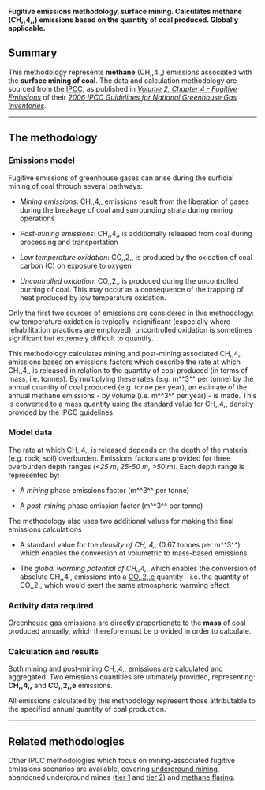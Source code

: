 **Fugitive emissions methodology, surface mining. Calculates methane
(CH,,4,,) emissions based on the quantity of coal produced. Globally
applicable.**

## Summary

This methodology represents **methane** (CH,,4,,) emissions associated
with the **surface mining of coal**. The data and calculation
methodology are sourced from the [IPCC](IPCC), as published in
*[Volume 2, Chapter 4 - Fugitive
Emissions](http://www.ipcc-nggip.iges.or.jp/public/2006gl/pdf/2_Volume2/V2_4_Ch4_Fugitive_Emissions.pdf)*
of their *[2006 IPCC Guidelines for National Greenhouse Gas
Inventories](http://www.ipcc-nggip.iges.or.jp/public/2006gl/index.html)*.

-----

## The methodology

### Emissions model

Fugitive emissions of greenhouse gases can arise during the surficial
mining of coal through several pathways:

  - *Mining emissions*: CH,,4,, emissions result from the liberation of
    gases during the breakage of coal and surrounding strata during
    mining operations

<!-- end list -->

  - *Post-mining emissions*: CH,,4,, is additionally released from coal
    during processing and transportation

<!-- end list -->

  - *Low temperature oxidation*: CO,,2,, is produced by the oxidation of
    coal carbon (C) on exposure to oxygen

<!-- end list -->

  - *Uncontrolled oxidation*: CO,,2,, is produced during the
    uncontrolled burning of coal. This may occur as a consequence of the
    trapping of heat produced by low temperature oxidation.

Only the first two sources of emissions are considered in this
methodology: low temperature oxidation is typically insignificant
(especially where rehabilitation practices are employed); uncontrolled
oxidation is sometimes significant but extremely difficult to quantify.

This methodology calculates mining and post-mining associated CH,,4,,
emissions based on emissions factors which describe the rate at which
CH,,4,, is released in relation to the quantity of coal produced (in
terms of mass, i.e. tonnes). By multiplying these rates (e.g. m^^3^^ per
tonne) by the annual quantity of coal produced (e.g. tonne per year), an
estimate of the annual methane emissions - by volume (i.e. m^^3^^ per
year) - is made. This is converted to a mass quantity using the standard
value for CH,,4,, density provided by the IPCC guidelines.

### Model data

The rate at which CH,,4,, is released depends on the depth of the
material (e.g. rock, soil) overburden. Emissions factors are provided
for three overburden depth ranges (*\<25 m*, *25-50 m*, *\>50 m*). Each
depth range is represented by:

  - A *mining* phase emissions factor (m^^3^^ per tonne)

<!-- end list -->

  - A *post-mining* phase emission factor (m^^3^^ per tonne)

The methodology also uses two additional values for making the final
emissions calculations

  - A standard value for the *density of CH,,4,,* (0.67 tonnes per
    m^^3^^) which enables the conversion of volumetric to mass-based
    emissions

<!-- end list -->

  - The *global warming potential of CH,,4,,* which enables the
    conversion of absolute CH,,4,, emissions into a
    [CO,,2,,e](Greenhouse_gases_Global_warming_potentials) quantity -
    i.e. the quantity of CO,,2,, which would exert the same atmospheric
    warming effect

### Activity data required

Greenhouse gas emissions are directly proportionate to the **mass** of
coal produced annually, which therefore must be provided in order to
calculate.

### Calculation and results

Both mining and post-mining CH,,4,, emissions are calculated and
aggregated. Two emissions quantities are ultimately provided,
representing: **CH,,4,,** and **CO,,2,,e** emissions.

All emissions calculated by this methodology represent those
attributable to the specified annual quantity of coal production.

-----

## Related methodologies

Other IPCC methodologies which focus on mining-associated fugitive
emissions scenarios are available, covering [underground
mining](Underground_mining), abandoned underground mines
([tier 1](Generic_abandoned_mines) and
[tier 2](User_defined_abandoned_mines)) and [methane
flaring](Methane_flaring).
